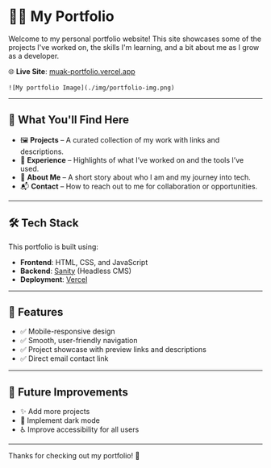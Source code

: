 # 🧑‍💻 My Portfolio

Welcome to my personal portfolio website! This site showcases some of the projects I've worked on, the skills I'm learning, and a bit about me as I grow as a developer.

🌐 **Live Site**: [muak-portfolio.vercel.app](https://muak-portfolio.vercel.app/)

    ![My portfolio Image](./img/portfolio-img.png)
---

## 🚀 What You'll Find Here

- 🖼️ **Projects** – A curated collection of my work with links and descriptions.
- 🧠 **Experience** – Highlights of what I’ve worked on and the tools I’ve used.
- 📜 **About Me** – A short story about who I am and my journey into tech.
- 📬 **Contact** – How to reach out to me for collaboration or opportunities.

---

## 🛠️ Tech Stack

This portfolio is built using:

- **Frontend**: HTML, CSS, and JavaScript  
- **Backend**: [Sanity](https://www.sanity.io/) (Headless CMS)  
- **Deployment**: [Vercel](https://vercel.com/)

---

## 🧱 Features

- ✅ Mobile-responsive design  
- ✅ Smooth, user-friendly navigation  
- ✅ Project showcase with preview links and descriptions  
- ✅ Direct email contact link

---

## 🔄 Future Improvements

- ✨ Add more projects 
- 🌙 Implement dark mode  
- ♿ Improve accessibility for all users

---

Thanks for checking out my portfolio! 🙌
